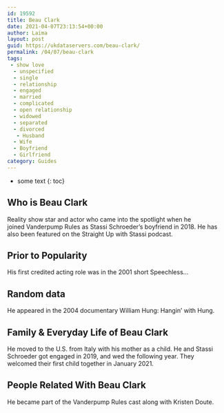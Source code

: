 ```yaml
---
id: 19592
title: Beau Clark
date: 2021-04-07T23:13:54+00:00
author: Laima
layout: post
guid: https://ukdataservers.com/beau-clark/
permalink: /04/07/beau-clark
tags:
 - show love
  - unspecified
  - single
  - relationship
  - engaged
  - married
  - complicated
  - open relationship
  - widowed
  - separated
  - divorced
   - Husband
  - Wife
  - Boyfriend
  - Girlfriend
category: Guides
---
```


* some text
{: toc}


## Who is Beau Clark
                  
                  
                  
Reality show star and actor who came into the spotlight when he joined Vanderpump Rules as Stassi Schroeder&#8217;s boyfriend in 2018. He has also been featured on the Straight Up with Stassi podcast.
                  
              
            
              
            
                
                
                
## Prior to Popularity
                  
                  
                  
His first credited acting role was in the 2001 short Speechless&#8230;
                  
              
            
              
            
                
                
                
## Random data
                  
                  
                  
He appeared in the 2004 documentary William Hung: Hangin&#8217; with Hung.
                  
              
            
              
            
                
                
                
## Family & Everyday Life of Beau Clark
                  
                  
                  
He moved to the U.S. from Italy with his mother as a child. He and Stassi Schroeder got engaged in 2019, and wed the following year. They welcomed their first child together in January 2021.
                  
              
            
              
            
                
                
                
## People Related With Beau Clark
                  
                  
                  
He became part of the Vanderpump Rules cast along with Kristen Doute.
                  
              
            
              
            
                
              
            
              
              
            
            
              
            
          
          
          